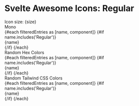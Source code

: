 <script>
  import Label from 'flowbite-svelte/Label.svelte';
  import Range from 'flowbite-svelte/Range.svelte';
  import Tabs from 'flowbite-svelte/Tabs.svelte';
  import TabItem from 'flowbite-svelte/TabItem.svelte';
  import TableSearch from 'flowbite-svelte/TableSearch.svelte';

  import * as Icons from '$lib';

  const random_tailwind_color = () => {
    const colors = ['red', 'yellow', 'green', 'blue', 'indigo', 'purple', 'pink'];
    const shades = ['300', '400', '500'];
    const randomColor = colors[Math.floor(Math.random() * colors.length)];
    const randomShade = shades[Math.floor(Math.random() * shades.length)];
    return `text-${randomColor}-${randomShade} dark:text-${randomColor}-${randomShade} shrink-0`;
  };
  const random_hex_color_code = () => {
    let n = (Math.random() * 0xfffff * 1000000).toString(16);
    return '#' + n.slice(0, 6);
  };
  const contentClass = ' rounded-lg dark:dark:bg-stone-800 mt-4';
  let searchTerm = '';

  $: filteredEntries = Object.entries(Icons).filter(([name, component]) => {
    return name.toLowerCase().indexOf(searchTerm.toLowerCase()) !== -1;
  });
  let size = '24';
</script>
<div class="m-8 w-full">
<h1 class="px-4 mx-auto">Svelte Awesome Icons: Regular</h1>
<TableSearch
  placeholder="Search by icon name"
  hoverable={true}
  bind:inputValue={searchTerm}
  divClass="relative overflow-x-auto"
>
  <div class="w-full sm:w-3/4 md:w-1/2 lg:w-2/5 xl:w-1/3 p-4">
    <Label class="text-lg py-4 ">Icon size: {size}</Label>
    <Range id="range1" min="16" max="50" bind:value={size} />
  </div>
  <Tabs style="pill" {contentClass} class="p-4">
    <TabItem open>
      <span slot="title" class="text-lg">Mono</span>
      <div
        class="w-full grid grid-cols-1 gap-4 md:grid-cols-2 lg:grid-cols-3 xl:grid-cols-4 px-4 dark:text-white"
      >
        {#each filteredEntries as [name, component]}
          {#if name.includes('Regular')}
            <div class="flex gap-4 items-center text-lg">
              <svelte:component this={component} class="shrink-0" bind:size />
              {name}
            </div>
          {/if}
        {/each}
      </div>
    </TabItem>
    <TabItem>
      <span slot="title" class="text-lg">Random Hex Colors</span>
      <div
        class="grid grid-cols-1 gap-4 md:grid-cols-2 lg:grid-cols-3 xl:grid-cols-4 px-4 dark:text-white"
      >
        {#each filteredEntries as [name, component]}
          {#if name.includes('Regular')}
            <div class="flex gap-4 items-center text-lg">
              <svelte:component
                this={component}
                color={random_hex_color_code()}
                class="shrink-0"
                bind:size
              />
              {name}
            </div>
          {/if}
        {/each}
      </div>
    </TabItem>
    <TabItem>
      <span slot="title" class="text-lg">Random Tailwind CSS Colors</span>
      <div
        class="grid grid-cols-1 gap-4 md:grid-cols-2 lg:grid-cols-3 xl:grid-cols-4 px-4 dark:text-white"
      >
        {#each filteredEntries as [name, component]}
          {#if name.includes('Regular')}
            <div class="flex gap-4 items-center text-lg">
              <svelte:component this={component} class={random_tailwind_color()} bind:size />
              {name}
            </div>
          {/if}
        {/each}
      </div>
    </TabItem>
  </Tabs>
</TableSearch>
</div>
